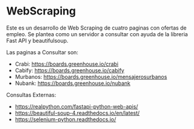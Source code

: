 # WebScraping

Este es un desarrollo de Web Scraping de cuatro paginas con ofertas de empleo. 
Se plantea como un servidor a consultar con ayuda de la libreria Fast API y beautifulsoup.
 
 Las paginas a Consultar son:
 
* Crabi: https://boards.greenhouse.io/crabi
* Cabify: https://boards.greenhouse.io/cabify
* Murbanos: https://boards.greenhouse.io/mensajerosurbanos
* Nubank: https://boards.greenhouse.io/nubank


Consultas Externas:

* https://realpython.com/fastapi-python-web-apis/
* https://beautiful-soup-4.readthedocs.io/en/latest/
* https://selenium-python.readthedocs.io/ 
